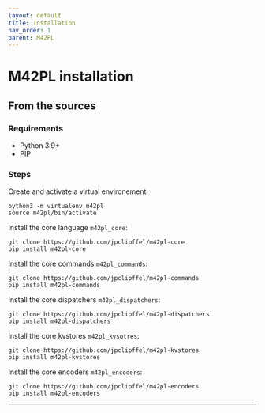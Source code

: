 ```yaml
---
layout: default
title: Installation
nav_order: 1
parent: M42PL
---
```


# M42PL installation

## From the sources

### Requirements

* Python 3.9+
* PIP

### Steps

Create and activate a virtual environement:

```shell
python3 -m virtualenv m42pl
source m42pl/bin/activate
```

Install the core language `m42pl_core`:
```
git clone https://github.com/jpclipffel/m42pl-core
pip install m42pl-core
```

Install the core commands `m42pl_commands`:
```
git clone https://github.com/jpclipffel/m42pl-commands
pip install m42pl-commands
```

Install the core dispatchers `m42pl_dispatchers`:
```
git clone https://github.com/jpclipffel/m42pl-dispatchers
pip install m42pl-dispatchers
```

Install the core kvstores `m42pl_kvsotres`:
```
git clone https://github.com/jpclipffel/m42pl-kvstores
pip install m42pl-kvstores
```

Install the core encoders `m42pl_encoders`:
```
git clone https://github.com/jpclipffel/m42pl-encoders
pip install m42pl-encoders
```


---

[m42pl-core-install]: https://github.com/jpclipffel/m42pl-core#installation

